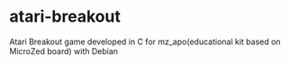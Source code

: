 # atari-breakout
Atari Breakout game developed in C for mz_apo(educational kit based on MicroZed board) with Debian
